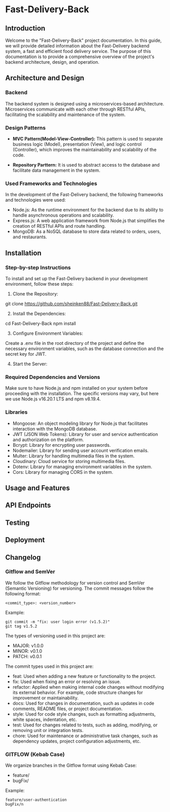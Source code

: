 # Fast-Delivery-Back

## Introduction

Welcome to the "Fast-Delivery-Back" project documentation. In this guide, we will provide detailed information about the Fast-Delivery backend system, a fast and efficient food delivery service. The purpose of this documentation is to provide a comprehensive overview of the project's backend architecture, design, and operation.

## Architecture and Design

### Backend

The backend system is designed using a microservices-based architecture. Microservices communicate with each other through RESTful APIs, facilitating the scalability and maintenance of the system.

### Design Patterns

- **MVC Pattern(Model-View-Controller):** This pattern is used to separate business logic (Model), presentation (View), and logic control (Controller), which improves the maintainability and scalability of the code.

- **Repository Parttern:** It is used to abstract access to the database and facilitate data management in the system.

### Used Frameworks and Technologies

In the development of the Fast-Delivery backend, the following frameworks and technologies were used:

- Node.js: As the runtime environment for the backend due to its ability to handle asynchronous operations and scalability.
- Express.js: A web application framework from Node.js that simplifies the creation of RESTful APIs and route handling.
- MongoDB: As a NoSQL database to store data related to orders, users, and restaurants.

## Installation

### Step-by-step Instructions

To install and set up the Fast-Delivery backend in your development environment, follow these steps:

1. Clone the Repository:

git clone https://github.com/sheinken88/Fast-Delivery-Back.git

2. Install the Dependencies:

cd Fast-Delivery-Back
npm install

3. Configure Environment Variables:

Create a .env file in the root directory of the project and define the necessary environment variables, such as the database connection and the secret key for JWT.

4. Start the Server:

### Required Dependencies and Versions

Make sure to have Node.js and npm installed on your system before proceeding with the installation. The specific versions may vary, but here we use Node.js v16.20.1 LTS and npm v8.19.4.

### Libraries

- Mongoose: An object modeling library for Node.js that facilitates interaction with the MongoDB database.
- JWT (JSON Web Tokens): Library for user and service authentication and authorization on the platform.
- Bcrypt: Library for encrypting user passwords.
- Nodemailer: Library for sending user account verification emails.
- Multer: Library for handling multimedia files in the system.
- Cloudinary: Cloud service for storing multimedia files.
- Dotenv: Library for managing environment variables in the system.
- Cors: Library for managing CORS in the system.

## Usage and Features

## API Endpoints

## Testing

## Deployment

## Changelog
### Gitflow and SemVer

We follow the Gitflow methodology for version control and SemVer (Semantic Versioning) for versioning. The commit messages follow the following format:

```
<commit_type>: <version_number>
```

Example:

```
git commit -m "fix: user login error (v1.5.2)"
git tag v1.5.2
```

The types of versioning used in this project are:

- MAJOR: v1.0.0
- MINOR: v0.1.0
- PATCH: v0.0.1

The commit types used in this project are:

- feat: Used when adding a new feature or functionality to the project.
- fix: Used when fixing an error or resolving an issue.
- refactor: Applied when making internal code changes without modifying its external behavior. For example, code structure changes for improvement or maintainability.
- docs: Used for changes in documentation, such as updates in code comments, README files, or project documentation.
- style: Used for code style changes, such as formatting adjustments, white spaces, indentation, etc.
- test: Used for changes related to tests, such as adding, modifying, or removing unit or integration tests.
- chore: Used for maintenance or administrative task changes, such as dependency updates, project configuration adjustments, etc.

### GITFLOW (Kebab Case)

We organize branches in the Gitflow format using Kebab Case:

- feature/<description-of-content>
- bugFix/<description-of-content>

Example:

```
feature/user-authentication
bugFix/n
```

